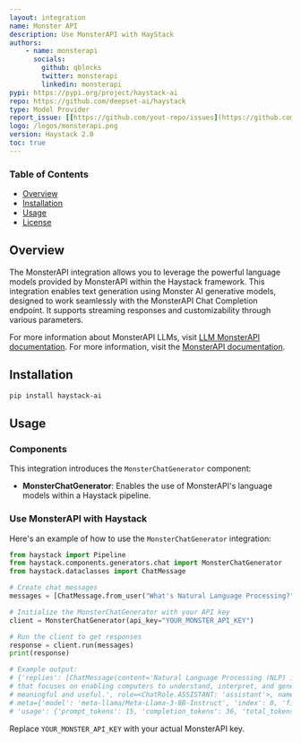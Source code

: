 ```yaml
---
layout: integration
name: Monster API
description: Use MonsterAPI with HayStack
authors:
    - name: monsterapi
      socials:
        github: qblocks
        twitter: monsterapi
        linkedin: monsterapi
pypi: https://pypi.org/project/haystack-ai
repo: https://github.com/deepset-ai/haystack
type: Model Provider
report_issue: [[https://github.com/yout-repo/issues](https://github.com/deepset-ai/haystack/issues)](https://github.com/deepset-ai/haystack/issues)
logo: /logos/monsterapi.png
version: Haystack 2.0
toc: true
---
```

### **Table of Contents**
- [Overview](#overview)
- [Installation](#installation)
- [Usage](#usage)
- [License](#license)

## Overview
The MonsterAPI integration allows you to leverage the powerful language models provided by MonsterAPI within the Haystack framework. This integration enables text generation using Monster AI generative models, designed to work seamlessly with the MonsterAPI Chat Completion endpoint. It supports streaming responses and customizability through various parameters.

For more information about MonsterAPI LLMs, visit [LLM MonsterAPI documentation](https://llm.monsterapi.ai/docs). 
For more information, visit the [MonsterAPI documentation](https://developer.monsterapi.ai/).

## Installation

```bash
pip install haystack-ai
```

## Usage
### Components
This integration introduces the `MonsterChatGenerator` component:

- **MonsterChatGenerator**: Enables the use of MonsterAPI's language models within a Haystack pipeline.

### Use MonsterAPI with Haystack

Here's an example of how to use the `MonsterChatGenerator` integration:

```python
from haystack import Pipeline
from haystack.components.generators.chat import MonsterChatGenerator
from haystack.dataclasses import ChatMessage

# Create chat messages
messages = [ChatMessage.from_user("What's Natural Language Processing?")]

# Initialize the MonsterChatGenerator with your API key
client = MonsterChatGenerator(api_key="YOUR_MONSTER_API_KEY")

# Run the client to get responses
response = client.run(messages)
print(response)

# Example output:
# {'replies': [ChatMessage(content='Natural Language Processing (NLP) is a branch of artificial intelligence
# that focuses on enabling computers to understand, interpret, and generate human language in a way that is
# meaningful and useful.', role=<ChatRole.ASSISTANT: 'assistant'>, name=None,
# meta={'model': 'meta-llama/Meta-Llama-3-8B-Instruct', 'index': 0, 'finish_reason': 'stop',
# 'usage': {'prompt_tokens': 15, 'completion_tokens': 36, 'total_tokens': 51}})]}
```

Replace `YOUR_MONSTER_API_KEY` with your actual MonsterAPI key.
